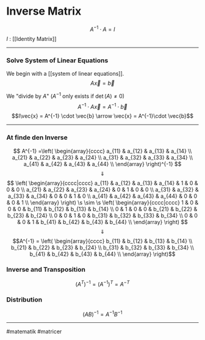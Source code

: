# Inverse Matrix

$$A^{-1} \cdot A = I$$
$I$ : [[Identity Matrix]]

---

### Solve System of Linear Equations

We begin with a [[system of linear equations]].
$$A\vec{x} = \vec{b}$$

We "divide by $A$" ($A^{-1}$ only exists if $\det(A) \neq 0$)
$$A^{-1} \cdot A\vec{x} = A^{-1} \cdot  \vec{b}$$
$$I\vec{x} = A^{-1} \cdot \vec{b} \arrow \vec{x} = A^{-1}\cdot \vec{b}$$

---

### At finde den Inverse
$$
A^{-1} =\left(
\begin{array}{cccc}
 a_{11} & a_{12} & a_{13} & a_{14} \\
 a_{21} & a_{22} & a_{23} & a_{24} \\
 a_{31} & a_{32} & a_{33} & a_{34} \\
 a_{41} & a_{42} & a_{43} & a_{44} \\
\end{array}
\right)^{-1}
$$
$$\Downarrow$$
$$
\left(
\begin{array}{cccc|cccc}
 a_{11} & a_{12} & a_{13} & a_{14} & 1 & 0 & 0 & 0 \\
 a_{21} & a_{22} & a_{23} & a_{24} & 0 & 1 & 0 & 0 \\
 a_{31} & a_{32} & a_{33} & a_{34} & 0 & 0 & 1 & 0 \\
 a_{41} & a_{42} & a_{43} & a_{44} & 0 & 0 & 0 & 1 \\
\end{array}
\right) \s \sim \s
\left(
\begin{array}{cccc|cccc}
 1 & 0 & 0 & 0 & b_{11} & b_{12} & b_{13} & b_{14} \\
 0 & 1 & 0 & 0 & b_{21} & b_{22} & b_{23} & b_{24} \\
 0 & 0 & 1 & 0 & b_{31} & b_{32} & b_{33} & b_{34} \\
 0 & 0 & 0 & 1 & b_{41} & b_{42} & b_{43} & b_{44} \\
\end{array}
\right)
$$
$$\Downarrow$$
$$A^{-1} = \left(
\begin{array}{cccc}
 b_{11} & b_{12} & b_{13} & b_{14} \\
 b_{21} & b_{22} & b_{23} & b_{24} \\
 b_{31} & b_{32} & b_{33} & b_{34} \\
 b_{41} & b_{42} & b_{43} & b_{44} \\
\end{array}
\right)$$

### Inverse and Transposition
$$
(A^{T})^{-1}=
(A^{-1})^{T}= A^{-T}
$$

### Distribution
$$
(AB)^{-1} = A^{-1}B^{-1}
$$


---
#matematik #matricer 
